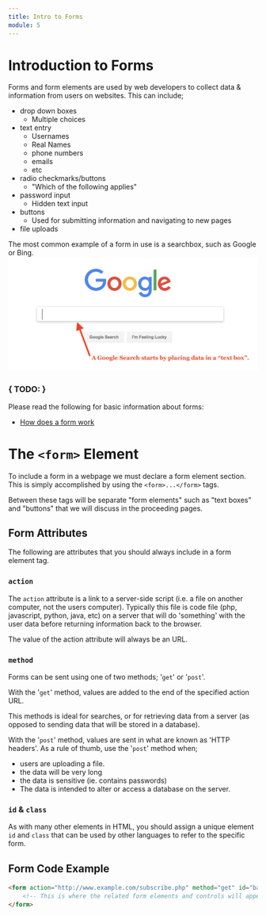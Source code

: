 ```yaml
---
title: Intro to Forms
module: 5
---
```


# Introduction to Forms

Forms and form elements are used by web developers to collect data & information from users on websites. This can include;

- drop down boxes
    - Multiple choices
- text entry
    - Usernames
    - Real Names
    - phone numbers
    - emails
    - etc
- radio checkmarks/buttons
    - "Which of the following applies"
- password input
    - Hidden text input
- buttons
    - Used for submitting information and navigating to new pages
- file uploads

The most common example of a form in use is a searchbox, such as Google or Bing.
![Example of the google homescreen and their infamous search box. Overlay text says: "A Google Search starts by placing data in a 'text box'."](../imgs/googleSearchBox.png "Example of the google homescreen and their infamous search box.")


### { TODO: }

Please read the following for basic information about forms:

- [How does a form work](http://www.simfatic.com/forms/help/v40/how_does_an_html_form_work_.html)

# The `<form>` Element

To include a form in a webpage we must declare a form element section. This is simply accomplished by using the `<form>...</form>` tags.

Between these tags will be separate "form elements" such as "text boxes" and "buttons" that we will discuss in the proceeding pages.

## Form Attributes

The following are attributes that you should always include in a form element tag.

### `action`

The `action` attribute is a link to a server-side script (i.e. a file on another computer, not the users computer). Typically this file is code file (php, javascript, python, java, etc) on a server that will do 'something' with the user data before returning information back to the browser.

The value of the action attribute will always be an URL.

### `method`

Forms can be sent using one of two methods; '`get`' or '`post`'.

With the '`get`' method, values are added to the end of the specified action URL.

This methods is ideal for searches, or for retrieving data from a server (as opposed to sending data that will be stored in a database).

With the '`post`' method, values are sent in what are known as 'HTTP headers'. As a rule of thumb, use the '`post`' method when;

- users are uploading a file.
- the data will be very long
- the data is sensitive (ie. contains passwords)
- The data is intended to alter or access a database on the server.

### `id` & `class`

As with many other elements in HTML, you should assign a unique element `id` and `class` that can be used by other languages to refer to the specific form.

## Form Code Example

```html
<form action="http://www.example.com/subscribe.php" method="get" id="basicForm">
    <!-- This is where the related form elements and controls will appear. -->
</form>
```
